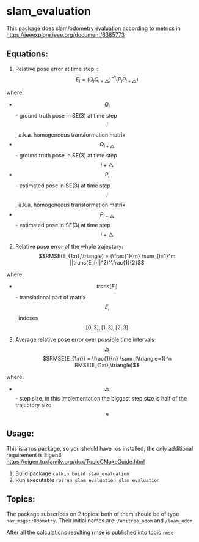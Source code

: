 # slam_evaluation


This package does slam/odometry evaluation according to metrics in https://ieeexplore.ieee.org/document/6385773

## Equations:

1. Relative pose error at time step i:
$$E_i = (Q_iQ_{i+\triangle})^{-1}(P_iP_{i+\triangle})$$

where:
- $$Q_i$$ - ground truth pose in SE(3) at time step $$i$$, a.k.a. homogeneous transformation matrix 
- $$Q_{i+\triangle}$$ - ground truth pose in SE(3) at time step $$i+\triangle$$ 
- $$P_i$$ - estimated pose in SE(3) at time step $$i$$, a.k.a. homogeneous transformation matrix
- $$P_{i+\triangle}$$ - estimated pose in SE(3) at time step $$i+\triangle$$ 

2. Relative pose error of the whole trajectory:
$$RMSE(E_{1:n},\triangle) = (\frac{1}{m} \sum_{i=1}^m  ||trans(E_i)||^2)^\frac{1}{2}$$

where:
- $$trans(E_i)$$ - translational part of matrix $$E_i$$, indexes $$[0,3],[1,3],[2,3]$$

3. Average relative pose error over possible time intervals $$\triangle$$
$$RMSE(E_{1:n}) = \frac{1}{n} \sum_{\triangle=1}^n RMSE(E_{1:n},\triangle)$$ 

where:
- $$\triangle$$ - step size, in this implementation the biggest step size is half of the trajectory size $$n$$

## Usage:

This is a ros package, so you should have ros installed, the only additional requirement is Eigen3 https://eigen.tuxfamily.org/dox/TopicCMakeGuide.html

1. Build package `catkin build slam_evaluation`
2. Run executable `rosrun slam_evaluation slam_evaluation`

## Topics:
The package subscribes on 2 topics: both of them should be of type `nav_msgs::Odometry`. Their initial names are: `/unitree_odom` and `/loam_odom`

After all the calculations resulting rmse is published into topic `rmse`

